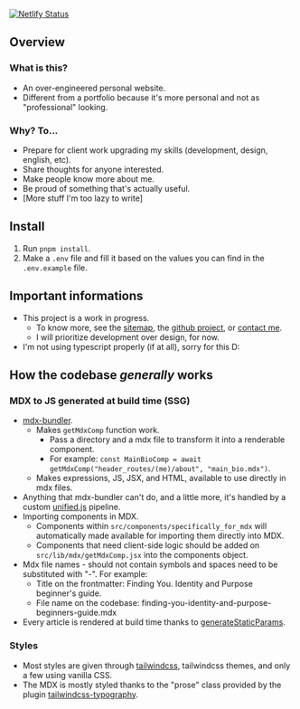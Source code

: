 [![Netlify Status](https://api.netlify.com/api/v1/badges/0b89a47a-8aa0-4678-b1ab-e56bbbf09af7/deploy-status)](https://app.netlify.com/sites/edondigital/deploys)

## Overview

### What is this?
- An over-engineered personal website. 
- Different from a portfolio because it's more personal and not as "professional" looking.

### Why? To...
- Prepare for client work upgrading my skills (development, design, english, etc).
- Share thoughts for anyone interested.
- Make people know more about me.
- Be proud of something that's actually useful.
- [More stuff I'm too lazy to write]

## Install
1. Run `pnpm install`.
2. Make a `.env` file and fill it based on the values you can find in the `.env.example` file.

## Important informations
- This project is a work in progress. 
  - To know more, see the [sitemap](https://edondigital.vercel.app/sitemap-graph), the [github project](https://github.com/users/Coloby/projects/2), or [contact me](https://edondigital.vercel.app/contact).
  - I will prioritize development over design, for now.
- I'm not using typescript properly (if at all), sorry for this D:

## How the codebase *generally* works
### MDX to JS generated at build time (SSG) 
- [mdx-bundler](https://github.com/kentcdodds/mdx-bundler).
  - Makes `getMdxComp` function work. 
    - Pass a directory and a mdx file to transform it into a renderable component. 
    - For example: `const MainBioComp = await getMdxComp("header_routes/(me)/about", "main_bio.mdx")`.
  - Makes expressions, JS, JSX, and HTML, available to use directly in mdx files.
- Anything that mdx-bundler can't do, and a little more, it's handled by a custom [unified.js](https://unifiedjs.com) pipeline.
- Importing components in MDX.
  - Components within `src/components/specifically_for_mdx` will automatically made available for importing them directly into MDX.
  - Components that need client-side logic should be added on `src/lib/mdx/getMdxComp.jsx` into the components object.
- Mdx file names - should not contain symbols and spaces need to be substituted with "-". For example:
    - Title on the frontmatter: Finding You. Identity and Purpose beginner's guide.
    - File name on the codebase: finding-you-identity-and-purpose-beginners-guide.mdx
- Every article is rendered at build time thanks to [generateStaticParams](https://nextjs.org/docs/app/api-reference/functions/generate-static-params).

### Styles
- Most styles are given through [tailwindcss](https://tailwindcss.com/), tailwindcss themes, and only a few using vanilla CSS.
- The MDX is mostly styled thanks to the "prose" class provided by the plugin [tailwindcss-typography](https://www.npmjs.com/package/@tailwindcss/typography). 








